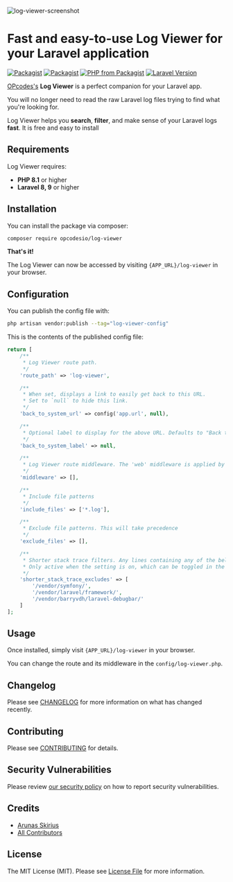 ![log-viewer-screenshot](https://user-images.githubusercontent.com/8697942/184591230-e6dfb1e6-215e-418b-a61e-58c9cdbb392a.png)

# Fast and easy-to-use Log Viewer for your Laravel application

[![Packagist](https://img.shields.io/packagist/v/opcodesio/log-viewer.svg?style=flat-square)](https://packagist.org/packages/opcodesio/log-viewer)
[![Packagist](https://img.shields.io/packagist/dm/opcodesio/log-viewer.svg?style=flat-square)](https://packagist.org/packages/opcodesio/log-viewer)
[![PHP from Packagist](https://img.shields.io/packagist/php-v/opcodesio/log-viewer.svg?style=flat-square)](https://packagist.org/packages/opcodesio/log-viewer)
[![Laravel Version](https://img.shields.io/badge/Laravel-8.x,%209.x-brightgreen.svg?style=flat-square)](https://packagist.org/packages/opcodesio/log-viewer)

[OPcodes's](https://www.opcodes.io/) **Log Viewer** is a perfect companion for your Laravel app.

You will no longer need to read the raw Laravel log files trying to find what you're looking for.

Log Viewer helps you **search**, **filter**, and make sense of your Laravel logs **fast**. It is free and easy to install

## Requirements

Log Viewer requires:
- **PHP 8.1** or higher
- **Laravel 8, 9** or higher

## Installation

You can install the package via composer:

```bash
composer require opcodesio/log-viewer
```

**That's it!**

The Log Viewer can now be accessed by visiting `{APP_URL}/log-viewer` in your browser.

## Configuration

You can publish the config file with:

```bash
php artisan vendor:publish --tag="log-viewer-config"
```

This is the contents of the published config file:

```php
return [
    /**
     * Log Viewer route path.
     */
    'route_path' => 'log-viewer',

    /**
     * When set, displays a link to easily get back to this URL.
     * Set to `null` to hide this link.
     */
    'back_to_system_url' => config('app.url', null),

    /**
     * Optional label to display for the above URL. Defaults to "Back to {{ app.name }}"
     */
    'back_to_system_label' => null,

    /**
     * Log Viewer route middleware. The 'web' middleware is applied by default.
     */
    'middleware' => [],

    /**
     * Include file patterns
     */
    'include_files' => ['*.log'],

    /**
     * Exclude file patterns. This will take precedence
     */
    'exclude_files' => [],

    /**
     * Shorter stack trace filters. Any lines containing any of the below strings will be excluded from the full log.
     * Only active when the setting is on, which can be toggled in the user interface.
     */
    'shorter_stack_trace_excludes' => [
        '/vendor/symfony/',
        '/vendor/laravel/framework/',
        '/vendor/barryvdh/laravel-debugbar/'
    ]
];
```

## Usage

Once installed, simply visit `{APP_URL}/log-viewer` in your browser.

You can change the route and its middleware in the `config/log-viewer.php`.

## Changelog

Please see [CHANGELOG](CHANGELOG.md) for more information on what has changed recently.

## Contributing

Please see [CONTRIBUTING](https://github.com/arukompas/.github/blob/main/CONTRIBUTING.md) for details.

## Security Vulnerabilities

Please review [our security policy](../../security/policy) on how to report security vulnerabilities.

## Credits

- [Arunas Skirius](https://github.com/arukompas)
- [All Contributors](../../contributors)

## License

The MIT License (MIT). Please see [License File](LICENSE.md) for more information.
